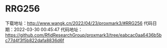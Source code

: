 # RRG256
下载地址：http://www.wangk.cn/2022/04/23/proxmark3/#RRG256
代码日期：2022-03-30 00:45:47
代码地址：https://github.com/RfidResearchGroup/proxmark3/tree/eabcac0aa6436b5bc77d4f3f5b822dafa8836d6f
